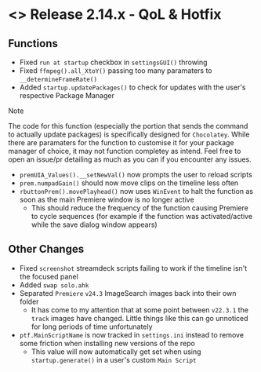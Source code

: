 # <> Release 2.14.x - QoL & Hotfix

## Functions
- Fixed `run at startup` checkbox in `settingsGUI()` throwing
- Fixed `ffmpeg().all_XtoY()` passing too many paramaters to `__determineFrameRate()`
- Added `startup.updatePackages()` to check for updates with the user's respective Package Manager
> [!Note]
> The code for this function (especially the portion that sends the command to actually update packages) is specifically designed for `Chocolatey`. While there are paramaters for the function to customise it for your package manager of choice, it may not function completey as intend. Feel free to open an issue/pr detailing as much as you can if you encounter any issues.
- `premUIA_Values().__setNewVal()` now prompts the user to reload scripts
- `prem.numpadGain()` should now move clips on the timeline less often
- `rbuttonPrem().movePlayhead()` now uses `WinEvent` to halt the function as soon as the main Premiere window is no longer active
    - This should reduce the frequency of the function causing Premiere to cycle sequences (for example if the function was activated/active while the save dialog window appears)

## Other Changes
- Fixed `screenshot` streamdeck scripts failing to work if the timeline isn't the focused panel
- Added `swap solo.ahk`
- Separated `Premiere` `v24.3` ImageSearch images back into their own folder
    - It has come to my attention that at some point between `v22.3.1` the `track` images have changed. Little things like this can go unnoticed for long periods of time unfortunately
- `ptf.MainScriptName` is now tracked in `settings.ini` instead to remove some friction when installing new versions of the repo
    - This value will now automatically get set when using `startup.generate()` in a user's custom `Main Script`